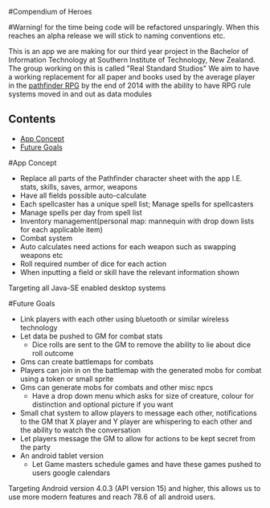 #Compendium of Heroes

#Warning! for the time being code will be refactored unsparingly. When this reaches an alpha release we will stick to naming conventions etc.

This is an app we are making for our third year project in the Bachelor of Information Technology at Southern Institute of Technology, New Zealand.
The group working on this is called "Real Standard Studios"
We aim to have a working replacement for all paper and books used by the average player in the [pathfinder RPG](http://paizo.com/pathfinderRPG/) by the end of 2014 with the ability to have RPG rule systems moved in and out as data modules

## Contents

 - [App Concept](#app-concept)
 - [Future Goals](#future-goals)

#App Concept

- Replace all parts of the Pathfinder character sheet with the app I.E. stats, skills, saves, armor, weapons
- Have all fields possible auto-calculate
- Each spellcaster has a unique spell list; Manage spells for spellcasters
- Manage spells per day from spell list
- Inventory management(personal map: mannequin with drop down lists for each applicable item)
- Combat system
- Auto calculates need actions for each weapon such as swapping weapons etc
- Roll required number of dice for each action
- When inputting a field or skill have the relevant information shown

Targeting all Java-SE enabled desktop systems

#Future Goals
- Link players with each other using bluetooth or similar wireless technology
- Let data be pushed to GM for combat stats
  - Dice rolls are sent to the GM to remove the ability to lie about dice roll outcome
- Gms can create battlemaps for combats
- Players can join in on the battlemap with the generated mobs for combat using a token or small sprite
- Gms can generate mobs for combats and other misc npcs
  - Have a drop down menu which asks for size of creature, colour for distinction and optional picture if you want
- Small chat system to allow players to message each other, notifications to the GM that X player and Y player are whispering to each other and the ability to watch the conversation
- Let players message the GM to allow for actions to be kept secret from the party
- An android tablet version
  - Let Game masters schedule games and have these games pushed to users google calendars

Targeting Android version 4.0.3 (API version 15) and higher, this allows us to use more modern features and reach 78.6 of all android users.
